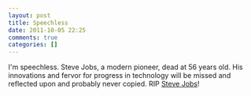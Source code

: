 ```yaml
---
layout: post
title: Speechless
date: 2011-10-05 22:25
comments: true
categories: []
---
```

I'm speechless. Steve Jobs, a modern pioneer, dead at 56 years old. His innovations and fervor for progress in technology will be missed and reflected upon and probably never copied. RIP <a href="http://apple.com/stevejobs">Steve Jobs</a>!
